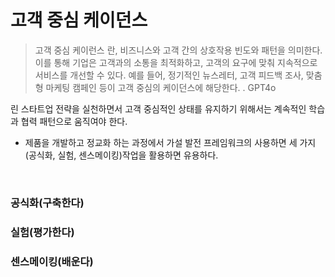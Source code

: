 # 고객 중심 케이던스
> 고객 중심 케이런스 란, 비즈니스와 고객 간의 상호작용 빈도와 패턴을 의미한다. 이를 통해 기업은 고객과의 소통을 최적화하고, 고객의 요구에 맞춰 지속적으로 서비스를 개선할 수 있다. 예를 들어, 정기적인 뉴스레터, 고객 피드백 조사, 맞춤형 마케팅 캠페인 등이 고객 중심의 케이던스에 해당한다. . GPT4o

린 스타트업 전략을 실천하면서 고객 중심적인 상태를 유지하기 위해서는 계속적인 학습과 협력 패턴으로 움직여야 한다.

- 제품을 개발하고 정교화 하는 과정에서 가설 발전 프레임워크의 사용하면 세 가지(공식화, 실험, 센스메이킹)작업을 활용하면 유용하다.

<br>

### 공식화(구축한다)

### 실험(평가한다)

### 센스메이킹(배운다)

